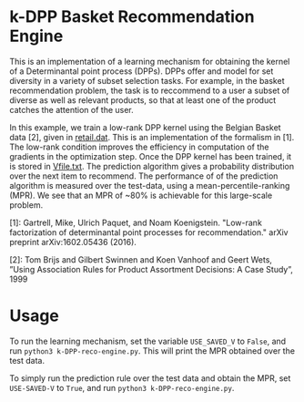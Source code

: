 # k-DPP Basket Recommendation Engine

This is an implementation of a learning mechanism for obtaining the kernel of a Determinantal point process (DPPs). DPPs offer and model for set diversity in a variety of subset selection tasks. For example, in the basket recommendation problem, the task is to reccommend to a user a subset of diverse as well as relevant products, so that at least one of the product catches the attention of the user.

In this example, we train a low-rank DPP kernel using the Belgian Basket data [2], given in [retail.dat](retail.dat). This is an implementation of the formalism in [1]. The low-rank condition improves the efficiency in computation of the gradients in the optimization step. Once the DPP kernel has been trained, it is stored in [Vfile.txt](Vfile.txt). The prediction algorithm gives a probability distribution over the next item to recommend. The performance of of the prediction algorithm is measured over the test-data, using a mean-percentile-ranking (MPR). We see that an MPR of ~80% is achievable for this large-scale problem.

[1]: Gartrell, Mike, Ulrich Paquet, and Noam Koenigstein. "Low-rank factorization of determinantal point processes for recommendation." arXiv preprint arXiv:1602.05436 (2016).

[2]: Tom Brijs and Gilbert Swinnen and Koen Vanhoof and Geert Wets, ”Using Association Rules for Product Assortment Decisions: A Case Study”, 1999

# Usage
To run the learning mechanism, set the variable `USE_SAVED_V` to `False`, and run `python3 k-DPP-reco-engine.py`. This will print the MPR obtained over the test data.

To simply run the prediction rule over the test data and obtain the MPR, set `USE-SAVED-V` to `True`, and run `python3 k-DPP-reco-engine.py`.

